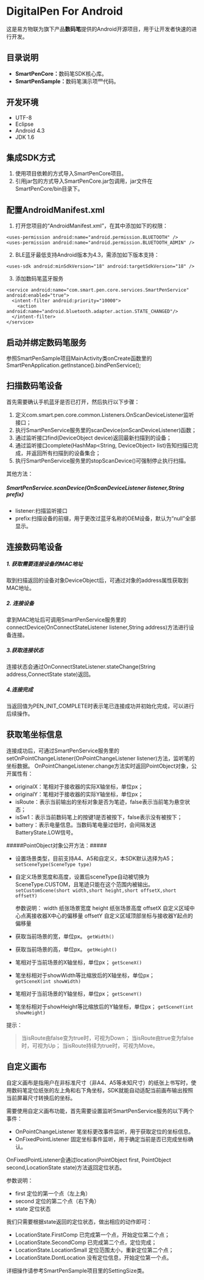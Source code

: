 # DigitalPen For Android
这是易方物联为旗下产品**数码笔**提供的Android开源项目，用于让开发者快速的进行开发。

## 目录说明 ##
- <b>SmartPenCore：</b>数码笔SDK核心库。
- <b>SmartPenSample：</b>数码笔演示项⺫代码。

## 开发环境 ##
- UTF-8
- Eclipse
- Android 4.3
- JDK 1.6

## 集成SDK方式 ##
1. 使用项目依赖的方式导入SmartPenCore项目。
2. 引用jar包的方式导入SmartPenCore.jar包调用，jar文件在SmartPenCore/bin目录下。

## 配置AndroidManifest.xml ##
1. 打开您项目的“AndroidManifest.xml”，在其中添加如下的权限：
``` 
<uses-permission android:name="android.permission.BLUETOOTH" />
<uses-permission android:name="android.permission.BLUETOOTH_ADMIN" />
```


2. BLE蓝牙最低支持Android版本为4.3，需添加如下版本支持：
```
<uses-sdk android:minSdkVersion="18" android:targetSdkVersion="18" />
```


3. 添加数码笔蓝牙服务
```
<service android:name="com.smart.pen.core.services.SmartPenService" android:enabled="true">
  <intent-filter android:priority="10000">  
    <action android:name="android.bluetooth.adapter.action.STATE_CHANGED"/>  
  </intent-filter>
</service>
```

## 启动并绑定数码笔服务 ##
参照SmartPenSample项目MainActivity类onCreate函数里的SmartPenApplication.getInstance().bindPenService();

## 扫描数码笔设备 ##
首先需要确认手机蓝牙是否已打开，然后执行以下步骤：

1. 定义com.smart.pen.core.common.Listeners.OnScanDeviceListener监听接口；
2. 执行SmartPenService服务里的scanDevice(onScanDeviceListener)函数；
3. 通过监听接口find(DeviceObject device)返回最新扫描到的设备；
4. 通过监听接口complete(HashMap<String, DeviceObject> list)告知扫描已完成，并返回所有扫描到的设备集合；
5. 执行SmartPenService服务里的stopScanDevice()可强制停止执行扫描。


其他方法：
##### SmartPenService.scanDevice(OnScanDeviceListener listener,String prefix) #####
- listener:扫描监听接口
- prefix:扫描设备的前缀，用于更改过蓝牙名称的OEM设备，默认为“null”全部显示。

## 连接数码笔设备 ##
##### 1. 获取需要连接设备的MAC地址 #####
取到扫描返回的设备对象DeviceObject后，可通过对象的address属性获取到MAC地址。

##### 2. 连接设备 #####
拿到MAC地址后可调用SmartPenService服务里的connectDevice(OnConnectStateListener listener,String address)方法进行设备连接。

##### 3.获取连接状态 #####
连接状态会通过OnConnectStateListener.stateChange(String address,ConnectState state)返回。

##### 4.连接完成 #####
当返回值为PEN_INIT_COMPLETE时表示笔已连接成功并初始化完成，可以进行后续操作。

## 获取笔坐标信息 ##
连接成功后，可通过SmartPenService服务里的setOnPointChangeListener(OnPointChangeListener listener)方法，监听笔的坐标数据。
OnPointChangeListener.change方法实时返回PointObject对象，公开属性有：

- originalX：笔相对于接收器的实际X轴坐标，单位px；
- originalY：笔相对于接收器的实际Y轴坐标，单位px；
- isRoute：表示当前输出的坐标对象是否为笔迹，false表示当前笔为悬空状态；
- isSw1：表示当前数码笔上的按键1是否被按下，false表示没有被按下；
- battery：表示电量信息。当数码笔电量过低时，会间隔发送BatteryState.LOW信号。


#####PointObject对象公开方法：#####
- 设置场景类型，目前支持A4、A5和自定义，本SDK默认选择为A5；
``` setSceneType(SceneType type) ```
	
- 自定义场景宽度和高度，设置后sceneType自动被切换为SceneType.CUSTOM，且笔迹只能在这个范围内被输出。
``` setCustomScene(short width,short height,short offsetX,short offsetY) ```

	参数说明：
	width		纸张场景宽度
	height		纸张场景高度
	offsetX		自定义区域中心点离接收器X中心的偏移量
	offsetY		自定义区域顶部坐标与接收器Y起点的偏移量

- 获取当前场景的宽，单位px。
``` getWidth() ```
		
- 获取当前场景的高，单位px。
``` getHeight() ```
	
- 笔相对于当前场景的X轴坐标，单位px；
``` getSceneX() ```

- 笔坐标相对于showWidth等比缩放后的X轴坐标，单位px；	
``` getSceneX(int showWidth) ```
	
- 笔相对于当前场景的Y轴坐标，单位px；
``` getSceneY() ```
	
- 笔坐标相对于showHeight等比缩放后的Y轴坐标，单位px；
``` getSceneY(int showHeight) ```
	

提示：
> 当isRoute由false变为true时，可视为Down；
> 当isRoute由true变为false时，可视为Up；
> 当isRoute持续为true时，可视为Move。

## 自定义画布 ##
自定义画布是指用户在非标准尺寸（非A4、A5等未知尺寸）的纸张上书写时，使用数码笔定位纸张的左上角和右下角坐标，SDK就能自动适配当前画布输出按照当前屏幕尺寸转换后的坐标。


需要使用自定义画布功能，首先需要设置监听SmartPenService服务的以下两个事件：

- OnPointChangeListener 笔坐标更改事件监听，用于获取定位的坐标信息。
- OnFixedPointListener 固定坐标事件监听，用于确定当前是否已完成坐标确认。

OnFixedPointListener会通过location(PointObject first, PointObject second,LocationState state)方法返回定位状态。

参数说明：

- first		定位的第一个点（左上角）
- second	定位的第二个点（右下角）
- state		定位状态

我们只需要根据state返回的定位状态，做出相应的动作即可：

- LocationState.FirstComp		已完成第一个点，开始定位第二个点；
- LocationState.SecondComp	已完成第二个点，定位完成；
- LocationState.LocationSmall	定位范围太小，重新定位第二个点；
- LocationState.DontLocation	没有定位信息，开始定位第一个点。

详细操作请参考SmartPenSample项目里的SettingSize类。